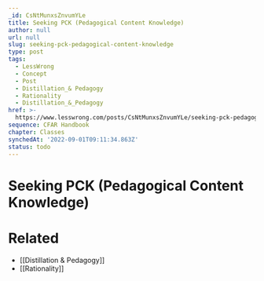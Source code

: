 ```yaml
---
_id: CsNtMunxsZnvumYLe
title: Seeking PCK (Pedagogical Content Knowledge)
author: null
url: null
slug: seeking-pck-pedagogical-content-knowledge
type: post
tags:
  - LessWrong
  - Concept
  - Post
  - Distillation_& Pedagogy
  - Rationality
  - Distillation_&_Pedagogy
href: >-
  https://www.lesswrong.com/posts/CsNtMunxsZnvumYLe/seeking-pck-pedagogical-content-knowledge
sequence: CFAR Handbook
chapter: Classes
synchedAt: '2022-09-01T09:11:34.863Z'
status: todo
---
```


# Seeking PCK (Pedagogical Content Knowledge)


# Related

- [[Distillation & Pedagogy]]
- [[Rationality]]